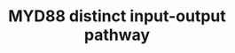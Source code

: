 ---
annotations:
- id: PW:0000814
  parent: signaling pathway
  type: Pathway Ontology
  value: Toll-like receptor signaling pathway
- id: PW:0000003
  parent: signaling pathway
  type: Pathway Ontology
  value: signaling pathway
authors:
- AARandCo
- Fehrhart
- Khanspers
- Eweitz
description: This pathway is based on figure 7 from Li et al. Formation of MyD88 dimer
  catalyzes formation of IRAK1/TRAF6 complex. UEV1A and Ubc13 ubiquinate TRAF6 which
  allow for the activation of NFKB and AP-1 through canonical IKK phosphorylation.
  This complex also induces the production of reactive oxygen species.  Proteins on
  this pathway have targeted assays available via the [https://assays.cancer.gov/available_assays?wp_id=WP3877
  CPTAC Assay Portal].
last-edited: 2021-05-22
organisms:
- Homo sapiens
redirect_from:
- /index.php/Pathway:WP3877
- /instance/WP3877
- /instance/WP3877_rr117828
revision: r117828
schema-jsonld:
- '@context': https://schema.org/
  '@id': https://wikipathways.github.io/pathways/WP3877.html
  '@type': Dataset
  creator:
    '@type': Organization
    name: WikiPathways
  description: This pathway is based on figure 7 from Li et al. Formation of MyD88
    dimer catalyzes formation of IRAK1/TRAF6 complex. UEV1A and Ubc13 ubiquinate TRAF6
    which allow for the activation of NFKB and AP-1 through canonical IKK phosphorylation.
    This complex also induces the production of reactive oxygen species.  Proteins
    on this pathway have targeted assays available via the [https://assays.cancer.gov/available_assays?wp_id=WP3877
    CPTAC Assay Portal].
  keywords:
  - AP-1
  - IL-1
  - IRAK1
  - MYD88
  - NFKB
  - 'Reactive oxygen species '
  - TIFA
  - TLR1
  - TLR10
  - TLR2
  - TLR4
  - TLR5
  - TLR6
  - TLR7
  - TLR8
  - TLR9
  - TRAF6
  - UBC13
  - UEV1A
  license: CC0
  name: MYD88 distinct input-output pathway
seo: CreativeWork
title: MYD88 distinct input-output pathway
wpid: WP3877
---